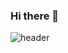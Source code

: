 ### Hi there 👋

<!--
**hwangyeonghui/hwangyeonghui** is a ✨ _special_ ✨ repository because its `README.md` (this file) appears on your GitHub profile.

Here are some ideas to get you started:

- 🔭 I’m currently working on ...
- 🌱 I’m currently learning ...
- 👯 I’m looking to collaborate on ...
- 🤔 I’m looking for help with ...
- 💬 Ask me about ...
- 📫 How to reach me: ...
- 😄 Pronouns: ...
- ⚡ Fun fact: ...
-->

![header](https://capsule-render.vercel.app/api?type=slice&color=auto&customColorList=19,19,19,19,26,26,26&height=300&section=footer&text=There%20are%20no%20shortcuts%20to%20any%20place%20worth%20going.%20⍢⃝&animation=twinkling&fontColor=dcdcdc&fontSize=20&fontAlign=30&fontAlignY=90)
